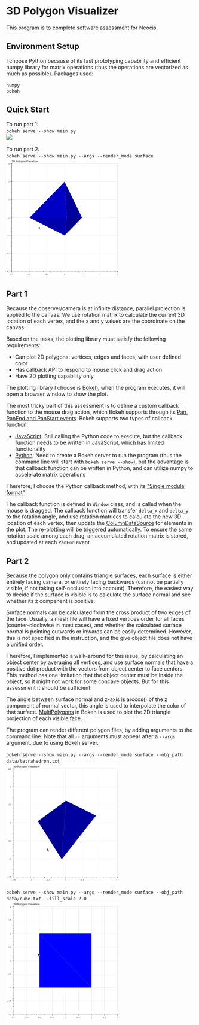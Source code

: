 # 3D Polygon Visualizer
This program is to complete software assessment for Neocis.

## Environment Setup
I choose Python because of its fast prototyping capability and efficient numpy library for matrix operations (thus the operations are vectorized as much as possible). Packages used:
```
numpy
bokeh
```

## Quick Start
To run part 1: <br>
`bokeh serve --show main.py` <br>
<img src="gif/part1.gif" width="300">

To run part 2: <br>
`bokeh serve --show main.py --args --render_mode surface` <br>
<img src="gif/part2.gif" width="300">

## Part 1
Because the observer/camera is at infinite distance, parallel projection is applied to the canvas. We use rotation matrix to calculate the current 3D location of each vertex, and the x and y values are the coordinate on the canvas.

Based on the tasks, the plotting library must satisfy the following requirements:
- Can plot 2D polygons: vertices, edges and faces, with user defined color
- Has callback API to respond to mouse click and drag action
- Have 2D plotting capability only

The plotting library I choose is [Bokeh](https://bokeh.org/), when the program executes, it will open a browser window to show the plot.

The most tricky part of this assessment is to define a custom callback function to the mouse drag action, which Bokeh supports through its [Pan, PanEnd and PanStart events](https://docs.bokeh.org/en/latest/docs/reference/events.html#bokeh.events.Pan). Bokeh supports two types of callback function:
- [JavaScript](https://docs.bokeh.org/en/latest/docs/user_guide/interaction/js_callbacks.html): Still calling the Python code to execute, but the callback function needs to be written in JavaScript, which has limited functionality
- [Python](https://docs.bokeh.org/en/latest/docs/user_guide/interaction/python_callbacks.html): Need to create a Bokeh server to run the program (thus the command line will start with `bokeh serve --show`), but the advantage is that callback function can be written in Python, and can utilize numpy to accelerate matrix operations

Therefore, I choose the Python callback method, with its ["Single module format"](https://docs.bokeh.org/en/latest/docs/user_guide/server/app.html#single-module-format)

The callback function is defined in `Window` class, and is called when the mouse is dragged. The callback function will transfer `delta_x` and `delta_y` to the rotation angle, and use rotation matrices to calculate the new 3D location of each vertex, then update the [ColumnDataSource](https://docs.bokeh.org/en/latest/docs/user_guide/data.html#providing-data-as-a-columndatasource) for elements in the plot. The re-plotting will be triggered automatically. To ensure the same rotation scale among each drag, an accumulated rotation matrix is stored, and updated at each `PanEnd` event.

## Part 2
Because the polygon only contains triangle surfaces, each surface is either entirely facing camera, or entirely facing backwards (cannot be partially visible, if not taking self-occlusion into account). Therefore, the easiest way to decide if the surface is visible is to calculate the surface normal and see whether its z compenent is positive.

Surface normals can be calculated from the cross product of two edges of the face. Usually, a mesh file will have a fixed vertices order for all faces (counter-clockwise in most cases), and whether the calculated surface normal is pointing outwards or inwards can be easily determined. However, this is not specified in the instruction, and the give object file does not have a unified order.

Therefore, I implemented a walk-around for this issue, by calculating an object center by averaging all vertices, and use surface normals that have a positive dot product with the vectors from object center to face centers. This method has one limitation that the object center must be inside the object, so it might not work for some concave objects. But for this assessment it should be sufficient.

The angle between surface normal and z-axis is arccos() of the z component of normal vector, this angle is used to interpolate the color of that surface. [MultiPolygons](https://docs.bokeh.org/en/2.4.1/docs/reference/models/glyphs/multi_polygons.html) in Bokeh is used to plot the 2D triangle projection of each visible face.

The program can render different polygon files, by adding arguments to the command line. Note that all `--` arguments must appear after a `--args` argument, due to using Bokeh server.

`bokeh serve --show main.py --args --render_mode surface --obj_path data/tetrahedron.txt` <br>
<img src="gif/part2_tetra.gif" width="300">

`bokeh serve --show main.py --args --render_mode surface --obj_path data/cube.txt --fill_scale 2.0` <br>
<img src="gif/part2_cube.gif" width="300">
